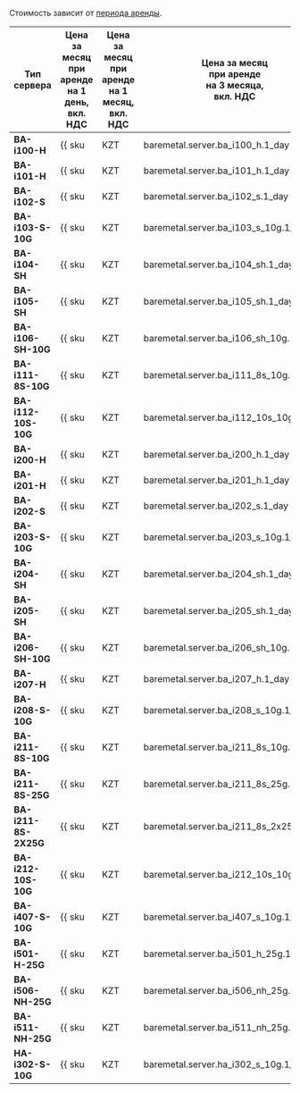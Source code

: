 Стоимость зависит от [периода аренды](../../baremetal/concepts/servers.md#server-lease).

Тип сервера        | Цена за месяц<br/>при аренде<br/>на 1 день,<br/>вкл. НДС | Цена за месяц<br/>при аренде<br/>на 1 месяц,<br/>вкл. НДС | Цена за месяц<br/>при аренде<br/>на 3 месяца,<br/>вкл. НДС | Цена за месяц<br/>при аренде<br/>на 6 месяцев,<br/>вкл. НДС | Цена за месяц<br/>при аренде<br/>на 1 год,<br/>вкл. НДС
------------------ | ------------ | ------------ | ------------ | ------------ | ---
**BA-i100-H**      | {{ sku|KZT|baremetal.server.ba_i100_h.1_day|string }} | {{ sku|KZT|baremetal.server.ba_i100_h.1_month|string }} | {{ sku|KZT|baremetal.server.ba_i100_h.3_month|string }} | {{ sku|KZT|baremetal.server.ba_i100_h.6_month|string }} | {{ sku|KZT|baremetal.server.ba_i100_h.12_month|string }}
**BA-i101-H**      | {{ sku|KZT|baremetal.server.ba_i101_h.1_day|string }} | {{ sku|KZT|baremetal.server.ba_i101_h.1_month|string }} | {{ sku|KZT|baremetal.server.ba_i101_h.3_month|string }} | {{ sku|KZT|baremetal.server.ba_i101_h.6_month|string }} | {{ sku|KZT|baremetal.server.ba_i101_h.12_month|string }}
**BA-i102-S**      | {{ sku|KZT|baremetal.server.ba_i102_s.1_day|string }} | {{ sku|KZT|baremetal.server.ba_i102_s.1_month|string }} | {{ sku|KZT|baremetal.server.ba_i102_s.3_month|string }} | {{ sku|KZT|baremetal.server.ba_i102_s.6_month|string }} | {{ sku|KZT|baremetal.server.ba_i102_s.12_month|string }}
**BA-i103-S-10G**  | {{ sku|KZT|baremetal.server.ba_i103_s_10g.1_day|string }} | {{ sku|KZT|baremetal.server.ba_i103_s_10g.1_month|string }} | {{ sku|KZT|baremetal.server.ba_i103_s_10g.3_month|string }} | {{ sku|KZT|baremetal.server.ba_i103_s_10g.6_month|string }} | {{ sku|KZT|baremetal.server.ba_i103_s_10g.12_month|string }}
**BA-i104-SH**     | {{ sku|KZT|baremetal.server.ba_i104_sh.1_day|string }} | {{ sku|KZT|baremetal.server.ba_i104_sh.1_month|string }} | {{ sku|KZT|baremetal.server.ba_i104_sh.3_month|string }} | {{ sku|KZT|baremetal.server.ba_i104_sh.6_month|string }} | {{ sku|KZT|baremetal.server.ba_i104_sh.12_month|string }}
**BA-i105-SH**     | {{ sku|KZT|baremetal.server.ba_i105_sh.1_day|string }} | {{ sku|KZT|baremetal.server.ba_i105_sh.1_month|string }} | {{ sku|KZT|baremetal.server.ba_i105_sh.3_month|string }} | {{ sku|KZT|baremetal.server.ba_i105_sh.6_month|string }} | {{ sku|KZT|baremetal.server.ba_i105_sh.12_month|string }}
**BA-i106-SH-10G** | {{ sku|KZT|baremetal.server.ba_i106_sh_10g.1_day|string }} | {{ sku|KZT|baremetal.server.ba_i106_sh_10g.1_month|string }} | {{ sku|KZT|baremetal.server.ba_i106_sh_10g.3_month|string }} | {{ sku|KZT|baremetal.server.ba_i106_sh_10g.6_month|string }} | {{ sku|KZT|baremetal.server.ba_i106_sh_10g.12_month|string }}
**BA-i111-8S-10G** | {{ sku|KZT|baremetal.server.ba_i111_8s_10g.1_day|string }} | {{ sku|KZT|baremetal.server.ba_i111_8s_10g.1_month|string }} | {{ sku|KZT|baremetal.server.ba_i111_8s_10g.3_month|string }} | {{ sku|KZT|baremetal.server.ba_i111_8s_10g.6_month|string }} | {{ sku|KZT|baremetal.server.ba_i111_8s_10g.12_month|string }}
**BA-i112-10S-10G** | {{ sku|KZT|baremetal.server.ba_i112_10s_10g.1_day|string }} | {{ sku|KZT|baremetal.server.ba_i112_10s_10g.1_month|string }} | {{ sku|KZT|baremetal.server.ba_i112_10s_10g.3_month|string }} | {{ sku|KZT|baremetal.server.ba_i112_10s_10g.6_month|string }} | {{ sku|KZT|baremetal.server.ba_i112_10s_10g.12_month|string }}
**BA-i200-H**      | {{ sku|KZT|baremetal.server.ba_i200_h.1_day|string }} | {{ sku|KZT|baremetal.server.ba_i200_h.1_month|string }} | {{ sku|KZT|baremetal.server.ba_i200_h.3_month|string }} | {{ sku|KZT|baremetal.server.ba_i200_h.6_month|string }} | {{ sku|KZT|baremetal.server.ba_i200_h.12_month|string }}
**BA-i201-H**      | {{ sku|KZT|baremetal.server.ba_i201_h.1_day|string }} | {{ sku|KZT|baremetal.server.ba_i201_h.1_month|string }} | {{ sku|KZT|baremetal.server.ba_i201_h.3_month|string }} | {{ sku|KZT|baremetal.server.ba_i201_h.6_month|string }} | {{ sku|KZT|baremetal.server.ba_i201_h.12_month|string }}
**BA-i202-S**      | {{ sku|KZT|baremetal.server.ba_i202_s.1_day|string }} | {{ sku|KZT|baremetal.server.ba_i202_s.1_month|string }} | {{ sku|KZT|baremetal.server.ba_i202_s.3_month|string }} | {{ sku|KZT|baremetal.server.ba_i202_s.6_month|string }} | {{ sku|KZT|baremetal.server.ba_i202_s.12_month|string }}
**BA-i203-S-10G**  | {{ sku|KZT|baremetal.server.ba_i203_s_10g.1_day|string }} | {{ sku|KZT|baremetal.server.ba_i203_s_10g.1_month|string }} | {{ sku|KZT|baremetal.server.ba_i203_s_10g.3_month|string }} | {{ sku|KZT|baremetal.server.ba_i203_s_10g.6_month|string }} | {{ sku|KZT|baremetal.server.ba_i203_s_10g.12_month|string }}
**BA-i204-SH**     | {{ sku|KZT|baremetal.server.ba_i204_sh.1_day|string }} | {{ sku|KZT|baremetal.server.ba_i204_sh.1_month|string }} | {{ sku|KZT|baremetal.server.ba_i204_sh.3_month|string }} | {{ sku|KZT|baremetal.server.ba_i204_sh.6_month|string }} | {{ sku|KZT|baremetal.server.ba_i204_sh.12_month|string }}
**BA-i205-SH**     | {{ sku|KZT|baremetal.server.ba_i205_sh.1_day|string }} | {{ sku|KZT|baremetal.server.ba_i205_sh.1_month|string }} | {{ sku|KZT|baremetal.server.ba_i205_sh.3_month|string }} | {{ sku|KZT|baremetal.server.ba_i205_sh.6_month|string }} | {{ sku|KZT|baremetal.server.ba_i205_sh.12_month|string }}
**BA-i206-SH-10G** | {{ sku|KZT|baremetal.server.ba_i206_sh_10g.1_day|string }} | {{ sku|KZT|baremetal.server.ba_i206_sh_10g.1_month|string }} | {{ sku|KZT|baremetal.server.ba_i206_sh_10g.3_month|string }} | {{ sku|KZT|baremetal.server.ba_i206_sh_10g.6_month|string }} | {{ sku|KZT|baremetal.server.ba_i206_sh_10g.12_month|string }}
**BA-i207-H**      | {{ sku|KZT|baremetal.server.ba_i207_h.1_day|string }} | {{ sku|KZT|baremetal.server.ba_i207_h.1_month|string }} | {{ sku|KZT|baremetal.server.ba_i207_h.3_month|string }} | {{ sku|KZT|baremetal.server.ba_i207_h.6_month|string }} | {{ sku|KZT|baremetal.server.ba_i207_h.12_month|string }}
**BA-i208-S-10G**  | {{ sku|KZT|baremetal.server.ba_i208_s_10g.1_day|string }} | {{ sku|KZT|baremetal.server.ba_i208_s_10g.1_month|string }} | {{ sku|KZT|baremetal.server.ba_i208_s_10g.3_month|string }} | {{ sku|KZT|baremetal.server.ba_i208_s_10g.6_month|string }} | {{ sku|KZT|baremetal.server.ba_i208_s_10g.12_month|string }}
**BA-i211-8S-10G** | {{ sku|KZT|baremetal.server.ba_i211_8s_10g.1_day|string }} | {{ sku|KZT|baremetal.server.ba_i211_8s_10g.1_month|string }} | {{ sku|KZT|baremetal.server.ba_i211_8s_10g.3_month|string }} | {{ sku|KZT|baremetal.server.ba_i211_8s_10g.6_month|string }} | {{ sku|KZT|baremetal.server.ba_i211_8s_10g.12_month|string }}
**BA-i211-8S-25G**   | {{ sku|KZT|baremetal.server.ba_i211_8s_25g.1_day|string }} | {{ sku|KZT|baremetal.server.ba_i211_8s_25g.1_month|string }} | {{ sku|KZT|baremetal.server.ba_i211_8s_25g.3_month|string }} | {{ sku|KZT|baremetal.server.ba_i211_8s_25g.6_month|string }} | {{ sku|KZT|baremetal.server.ba_i211_8s_25g.12_month|string }}
**BA-i211-8S-2X25G** | {{ sku|KZT|baremetal.server.ba_i211_8s_2x25g.1_day|string }} | {{ sku|KZT|baremetal.server.ba_i211_8s_2x25g.1_month|string }} | {{ sku|KZT|baremetal.server.ba_i211_8s_2x25g.3_month|string }} | {{ sku|KZT|baremetal.server.ba_i211_8s_2x25g.6_month|string }} | {{ sku|KZT|baremetal.server.ba_i211_8s_2x25g.12_month|string }}
**BA-i212-10S-10G** | {{ sku|KZT|baremetal.server.ba_i212_10s_10g.1_day|string }} | {{ sku|KZT|baremetal.server.ba_i212_10s_10g.1_month|string }} | {{ sku|KZT|baremetal.server.ba_i212_10s_10g.3_month|string }} | {{ sku|KZT|baremetal.server.ba_i212_10s_10g.6_month|string }} | {{ sku|KZT|baremetal.server.ba_i212_10s_10g.12_month|string }}
**BA-i407-S-10G**  | {{ sku|KZT|baremetal.server.ba_i407_s_10g.1_day|string }} | {{ sku|KZT|baremetal.server.ba_i407_s_10g.1_month|string }} | {{ sku|KZT|baremetal.server.ba_i407_s_10g.3_month|string }} | {{ sku|KZT|baremetal.server.ba_i407_s_10g.6_month|string }} | {{ sku|KZT|baremetal.server.ba_i407_s_10g.12_month|string }}
**BA-i501-H-25G**  | {{ sku|KZT|baremetal.server.ba_i501_h_25g.1_day|string }} | {{ sku|KZT|baremetal.server.ba_i501_h_25g.1_month|string }} | {{ sku|KZT|baremetal.server.ba_i501_h_25g.3_month|string }} | {{ sku|KZT|baremetal.server.ba_i501_h_25g.6_month|string }} | {{ sku|KZT|baremetal.server.ba_i501_h_25g.12_month|string }}
**BA-i506-NH-25G** | {{ sku|KZT|baremetal.server.ba_i506_nh_25g.1_day|string }} | {{ sku|KZT|baremetal.server.ba_i506_nh_25g.1_month|string }} | {{ sku|KZT|baremetal.server.ba_i506_nh_25g.3_month|string }} | {{ sku|KZT|baremetal.server.ba_i506_nh_25g.6_month|string }} | {{ sku|KZT|baremetal.server.ba_i506_nh_25g.12_month|string }}
**BA-i511-NH-25G** | {{ sku|KZT|baremetal.server.ba_i511_nh_25g.1_day|string }} | {{ sku|KZT|baremetal.server.ba_i511_nh_25g.1_month|string }} | {{ sku|KZT|baremetal.server.ba_i511_nh_25g.3_month|string }} | {{ sku|KZT|baremetal.server.ba_i511_nh_25g.6_month|string }} | {{ sku|KZT|baremetal.server.ba_i511_nh_25g.12_month|string }}
**HA-i302-S-10G**  | {{ sku|KZT|baremetal.server.ha_i302_s_10g.1_day|string }} | {{ sku|KZT|baremetal.server.ha_i302_s_10g.1_month|string }} | {{ sku|KZT|baremetal.server.ha_i302_s_10g.3_month|string }} | {{ sku|KZT|baremetal.server.ha_i302_s_10g.6_month|string }} | {{ sku|KZT|baremetal.server.ha_i302_s_10g.12_month|string }}
